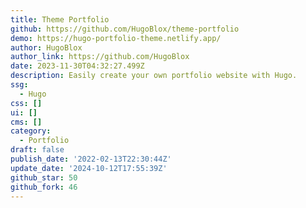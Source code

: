 ```yaml
---
title: Theme Portfolio
github: https://github.com/HugoBlox/theme-portfolio
demo: https://hugo-portfolio-theme.netlify.app/
author: HugoBlox
author_link: https://github.com/HugoBlox
date: 2023-11-30T04:32:27.499Z
description: Easily create your own portfolio website with Hugo.
ssg:
  - Hugo
css: []
ui: []
cms: []
category:
  - Portfolio
draft: false
publish_date: '2022-02-13T22:30:44Z'
update_date: '2024-10-12T17:55:39Z'
github_star: 50
github_fork: 46
---
```

